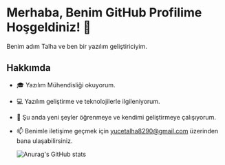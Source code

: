 # Merhaba, Benim GitHub Profilime Hoşgeldiniz! 👋

Benim adım Talha ve ben bir yazılım geliştiriciyim.

## Hakkımda

- 🎓 Yazılım Mühendisliği okuyorum.
- 💻 Yazılım geliştirme ve teknolojilerle ilgileniyorum.
- 🌱 Şu anda yeni şeyler öğrenmeye ve kendimi geliştirmeye çalışıyorum.
- 📫 Benimle iletişime geçmek için yucetalha8290@gmail.com üzerinden bana ulaşabilirsiniz.

  ![Anurag's GitHub stats](https://github-readme-stats.vercel.app/api?username=anuraghazra&show_icons=true&theme=transparent)
